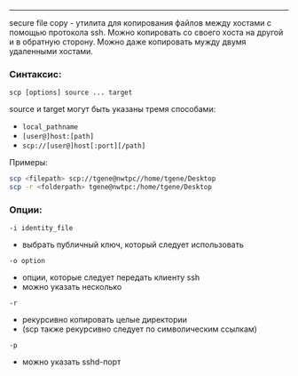 ___
secure file copy - утилита для копирования файлов между хостами с помощью протокола ssh. Можно копировать со своего хоста на другой и в обратную сторону. Можно даже копировать мужду двумя удаленными хостами.

### Синтаксис: 

`scp [options] source ... target`

source и target могут быть указаны тремя способами:
- `local_pathname`
- `[user@]host:[path]`
- `scp://[user@]host[:port][/path]`

Примеры:
```bash
scp <filepath> scp://tgene@nwtpc//home/tgene/Desktop
scp -r <folderpath> tgene@nwtpc:/home/tgene/Desktop
```

### Опции:

`-i identity_file`
- выбрать публичный ключ, который следует использовать

`-o option`
- опции, которые следует передать клиенту ssh
- можно указать несколько

`-r`
- рекурсивно копировать целые директории
- (scp также рекурсивно следует по символическим ссылкам)

`-p`
- можно указать sshd-порт

